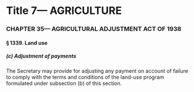 
# Title 7— AGRICULTURE
### CHAPTER 35— AGRICULTURAL ADJUSTMENT ACT OF 1938
#### § 1339. Land use
##### (c) Adjustment of payments

The Secretary may provide for adjusting any payment on account of failure to comply with the terms and conditions of the land-use program formulated under subsection (b) of this section.
